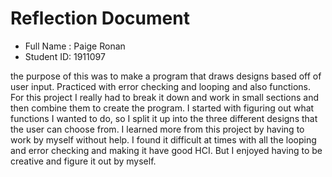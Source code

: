 # Reflection Document

* Full Name :  Paige Ronan
* Student ID:  1911097

the purpose of this was to make a program that draws designs based off of user input. Practiced with error checking and
looping and also functions. For this project I really had to break it down and work in small sections and then combine 
them to create the program. I started with figuring out what functions I wanted to do, so I split it up into the three 
different designs that the user can choose from. I learned more from this project by having to work by myself without 
help. I found it difficult at times with all the looping and error checking and making it have good HCI. But I enjoyed 
having to be creative and figure it out by myself.





